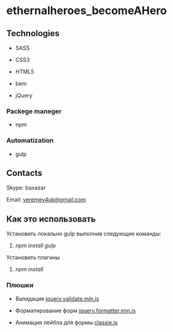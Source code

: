 # ethernalheroes_becomeAHero

## Technologies

* SASS

* CSS3

* HTML5

* bem

* jQuery

### Packege maneger

* npm

### Automatization

* gulp

## Contacts

Skype: baxazar

Email: [veremey4uk@gmail.com](mailto:veremey4uk@gmail.com)

## Как это использовать

Установить локально gulp выполнив следующие команды:

1. *npm install gulp*

Установить плагины

1. *npm install*

### Плюшки

* Валидация [jquery.validate.min.js](http://jqueryvalidation.org/)

* Форматирование форм [jquery.formatter.min.js](http://firstopinion.github.io/formatter.js/)

* Анимация лейбла для формы [classie.js](https://github.com/desandro/classie)



